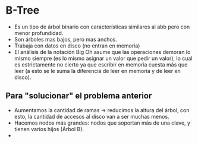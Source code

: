 # B-Tree

- Es un tipo de árbol binario con características similares al abb pero con menor profundidad.
- Son árboles mas bajos, pero mas anchos.
- Trabaja con datos en disco (no entran en memoria)
- El análisis de la notación Big Oh asume que las operaciones demoran lo mismo siempre (es lo mismo asignar un valor que pedir un valor), lo cual es estrictamente no cierto ya que escribir en memoria cuesta más que leer (a esto se le suma la diferencia de leer en memoria y de leer en disco).

## Para "solucionar" el problema anterior

- Aumentamos la cantidad de ramas -> reducimos la altura del árbol, con esto, la cantidad de accesos al disco van a ser muchas menos.
- Hacemos nodos más grandes: nodos que soportan más de una clave, y tienen varios hijos (Árbol B).
- 